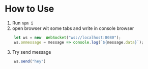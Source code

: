 # How to Use

1. Run `npm i`
2. open browser wit some tabs and write in console browser

```Javascript
    let ws = new  WebSocket("ws://localhost:8080");
    ws.onmessage = message => console.log(`${message.data}`);
```

3. Try send message

```Javascript
    ws.send("hey")
```
